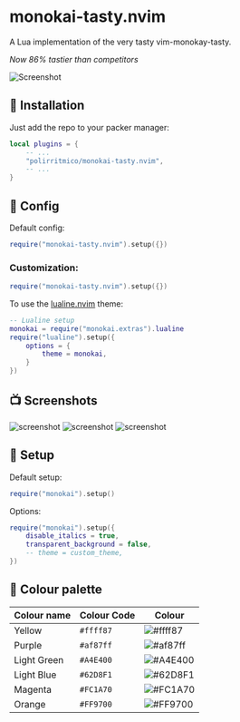 monokai-tasty.nvim
==================

A Lua implementation of the very tasty vim-monokay-tasty.

_Now 86% tastier than competitors_


![Screenshot](./images/example_main.png)

## 🔌 Installation

Just add the repo to your packer manager:

```lua
local plugins = {
    -- ...
    "polirritmico/monokai-tasty.nvim",
    -- ...
}

```

## 🐺 Config

Default config:

```lua
require("monokai-tasty.nvim").setup({})
```

### Customization:

```lua
require("monokai-tasty.nvim").setup({})
```

To use the [lualine.nvim](https://github.com/nvim-lualine/lualine.nvim) theme:
```lua
-- Lualine setup
monokai = require("monokai.extras").lualine
require("lualine").setup({
    options = {
        theme = monokai,
    }
})
```

## 📺 Screenshots

![screenshot](./images/python.png)
![screenshot](./images/cpp)
![screenshot](./images/lua)

## 🌟 Setup

Default setup:

```lua
require("monokai").setup()
```

Options:

```lua
require("monokai").setup({
    disable_italics = true,
    transparent_background = false,
    -- theme = custom_theme,
})
```

## 🎨 Colour palette

| Colour name      |Colour Code | Colour
|------------------|------------|------------------------------------------------------------
| Yellow           | `#ffff87`  |![#ffff87](https://place-hold.it/100x40/ffff87/111111?text=+)
| Purple           | `#af87ff`  |![#af87ff](https://place-hold.it/100x40/af87ff/000000?text=+)
| Light Green      | `#A4E400`  |![#A4E400](https://place-hold.it/100x40/A4E400/000000?text=+)
| Light Blue       | `#62D8F1`  |![#62D8F1](https://place-hold.it/100x40/62D8F1/000000?text=+)
| Magenta          | `#FC1A70`  |![#FC1A70](https://place-hold.it/100x40/FC1A70/000000?text=+)
| Orange           | `#FF9700`  |![#FF9700](https://place-hold.it/100x40/FF9700/000000?text=+)

